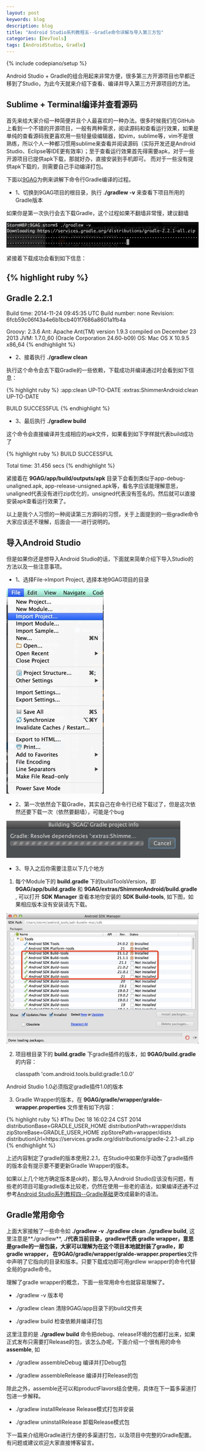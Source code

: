 ```yaml
---
layout: post
keywords: blog
description: blog
title: "Android Studio系列教程五--Gradle命令详解与导入第三方包"
categories: [DevTools]
tags: [AndroidStudio, Gradle]
---
```

{% include codepiano/setup %}

Android Studio + Gradle的组合用起来非常方便，很多第三方开源项目也早都迁移到了Studio，为此今天就来介绍下查看、编译并导入第三方开源项目的方法。

## Sublime + Terminal编译并查看源码

首先来给大家介绍一种简便并且个人最喜欢的一种办法。很多时候我们在GitHub上看到一个不错的开源项目，一般有两种需求，阅读源码和查看运行效果，如果是单纯的查看源码我更喜欢用一些轻量级编辑器，如vim，sublime等，vim不是很熟练，所以个人一种都习惯用sublime来查看并阅读源码（实际开发还是Android Studio、Eclipse等IDE更有效率）；至于查看运行效果首先得需要apk，对于一些开源项目已提供apk下载，那就好办，直接安装到手机即可。 而对于一些没有提供apk下载的，则需要自己手动编译打包。

下面以[9GAG](https://github.com/stormzhang/9GAG)为例来讲解下命令行Gradle编译的过程。

* 1、切换到9GAG项目的根目录，执行 **./gradlew -v** 来查看下项目所用的Gradle版本

如果你是第一次执行会去下载Gradle，这个过程如果不翻墙非常慢，建议翻墙

<img src="/image/gradle_download1.png" />

紧接着下载成功会看到如下信息：

{% highlight ruby %}
------------------------------------------------------------
Gradle 2.2.1
------------------------------------------------------------

Build time:   2014-11-24 09:45:35 UTC
Build number: none
Revision:     6fcb59c06f43a4e6b1bcb401f7686a8601a1fb4a

Groovy:       2.3.6
Ant:          Apache Ant(TM) version 1.9.3 compiled on December 23 2013
JVM:          1.7.0_60 (Oracle Corporation 24.60-b09)
OS:           Mac OS X 10.9.5 x86_64
{% endhighlight %}

* 2、接着执行 **./gradlew clean** 

执行这个命令会去下载Gradle的一些依赖，下载成功并编译通过时会看到如下信息：

{% highlight ruby %}
:app:clean UP-TO-DATE
:extras:ShimmerAndroid:clean UP-TO-DATE

BUILD SUCCESSFUL
{% endhighlight %}

* 3、最后执行 **./gradlew build**

这个命令会直接编译并生成相应的apk文件，如果看到如下字样就代表build成功了

{% highlight ruby %}
BUILD SUCCESSFUL

Total time: 31.456 secs
{% endhighlight %}

紧接着在 **9GAG/app/build/outputs/apk** 目录下会看到类似于app-debug-unaligned.apk, app-release-unsigned.apk等，看名字应该能理解意思，unaligned代表没有进行zip优化的，unsigned代表没有签名的。然后就可以直接安装apk查看运行效果了。

以上是我个人习惯的一种阅读第三方源码的习惯，关于上面提到的一些gradle命令大家应该还不理解，后面会一一进行说明的。

## 导入Android Studio

但是如果你还是想导入Android Studio的话，下面就来简单介绍下导入Studio的方法以及一些注意事项。

* 1、选择File->Import Project, 选择本地9GAG项目的目录

<img src="/image/studio_import1.png" />

* 2、第一次依然会下载Gradle，其实自己在命令行已经下载过了，但是这次依然还要下载一次（依然要翻墙），可能是个bug

<img src="/image/gradle_download2.png" />

* 3、导入之后你需要注意以下几个地方

1. 每个Module下的 **build.gradle** 下的buildToolsVersion，即**9GAG/app/build.gradle** 和 **9GAG/extras/ShimmerAndroid/build.gradle** , 可以打开 **SDK Manager** 查看本地你安装的 **SDK Build-tools**, 如下图，如果相应版本没有安装请先下载。

<img src="/image/build-tools.png" />

2. 项目根目录下的 **build.gradle** 下gradle插件的版本，如 **9GAG/build.gradle** 的内容：

    classpath 'com.android.tools.build:gradle:1.0.0'

Android Studio 1.0必须指定gradle插件1.0的版本

3. Gradle Wrapper的版本，在 **9GAG/gradle/wrapper/gralde-wrapper.properties** 文件里有如下内容：

{% highlight ruby %}
#Thu Dec 18 16:02:24 CST 2014
distributionBase=GRADLE_USER_HOME
distributionPath=wrapper/dists
zipStoreBase=GRADLE_USER_HOME
zipStorePath=wrapper/dists
distributionUrl=https\://services.gradle.org/distributions/gradle-2.2.1-all.zip
{% endhighlight %}

上述内容制定了gradle的版本使用2.2.1，在Studio中如果你手动改了gradle插件的版本会有提示要不要更新Gradle Wrapper的版本。

如果以上几个地方确定版本是ok的，那么导入Android Studio应该没有问题，有些老的项目可能gradle版本比较老，仍然在使用一些老的语法，如果编译还通不过参考[Android Studio系列教程四--Gradle基础](http://stormzhang.com/devtools/2014/12/18/android-studio-tutorial4/)更改成最新的语法。

## Gradle常用命令

上面大家接触了一些命令如 **./gradlew -v** **./gradlew clean** **./gradlew build**, 这里注意是**./gradlew**, **./**代表当前目录，**gradlew**代表 gradle wrapper，意思是gradle的一层包装，大家可以理解为在这个项目本地就封装了gradle，即gradle wrapper， 在**9GAG/gradle/wrapper/gralde-wrapper.properties**文件中声明了它指向的目录和版本。只要下载成功即可用grdlew wrapper的命令代替全局的gradle命令。

理解了gradle wrapper的概念，下面一些常用命令也就容易理解了。

* ./gradlew -v 版本号

* ./gradlew clean 清除9GAG/app目录下的build文件夹

* ./gradlew build 检查依赖并编译打包

这里注意的是 **./gradlew build** 命令把debug、release环境的包都打出来，如果正式发布只需要打Release的包，该怎么办呢，下面介绍一个很有用的命令 **assemble<Build Type Name>**, 如

* ./gradlew assembleDebug 编译并打Debug包

* ./gradlew assembleRelease 编译并打Release的包

除此之外，assemble还可以和productFlavors结合使用，具体在下一篇多渠道打包进一步解释。

* ./gradlew installRelease Release模式打包并安装

* ./gradlew uninstallRelease 卸载Release模式包

下一篇来介绍用Gradle进行方便的多渠道打包，以及项目中完整的Gradle配置。有问题或建议欢迎大家直接博客留言。


